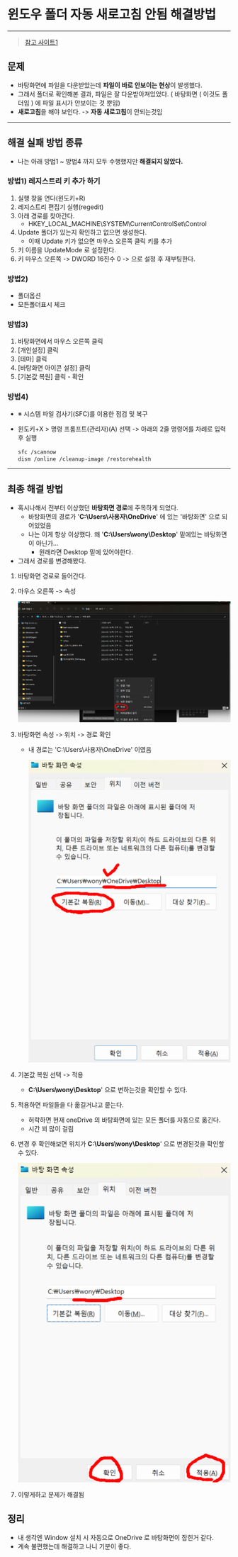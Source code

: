 # 윈도우 폴더 자동 새로고침 안됨 해결방법

---

>[참고 사이트1](https://coepi.tistory.com/1)

## 문제

- 바탕화면에 파일을 다운받았는데 **파일이 바로 안보이는 현상**이 발생했다. 
- 그래서 폴더로 확인해본 결과, 파일은 잘 다운받아져있었다. ( 바탕화면 ( 이것도 폴더임 ) 에 파일 표시가 안보이는 것 뿐임)
- **새로고침**을 해야 보인다. -> **자동 새로고침**이 안되는것임 

---

## 해결 실패 방법 종류

- 나는 아래 방법1 ~ 방법4 까지 모두 수행했지만 **해결되지 않았다.** 

### 방법1) 레지스트리 키 추가 하기

1. 실행 창을 연다(윈도키+R)
2. 레지스트리 편집기 실행(regedit)
3. 아래 경로를 찾아간다.
   - HKEY_LOCAL_MACHINE\SYSTEM\CurrentControlSet\Control
4. Update 폴더가 있는지 확인하고 없으면 생성한다. 
   - 이때 Update 키가 없으면 마우스 오른쪽 클릭 키를 추가
5. 키 이름을 UpdateMode 로 설정한다. 
6. 키 마우스 오른쪽 -> DWORD 16진수 0 -> 으로 설정 후 재부팅한다. 

### 방법2)

- 폴더옵션
- 모든폴더표시 체크

### 방법3)

1. 바탕화면에서 마우스 오른쪽 클릭
2. [개인설정] 클릭
3. [테마] 클릭
4. [바탕화면 아이콘 설정] 클릭
5. [기본값 복원] 클릭 - 확인

### 방법4)

- ※ 시스템 파일 검사기(SFC)를 이용한 점검 및 복구

- 윈도키+X > 명령 프롬프트(관리자)(A) 선택 -> 아래의 2줄 명령어를 차례로 입력 후 실행

  ```
  sfc /scannow
  dism /online /cleanup-image /restorehealth
  ```

---

## 최종 해결 방법

- 혹시나해서 전부터 이상했던 **바탕화면 경로**에 주목하게 되었다. 
  - 바탕화면의 경로가 '**C:\Users\사용자\OneDrive**' 에 있는 '바탕화면' 으로 되어있었음
  - 나는 이게 항상 이상했다. 왜 '**C:\Users\wony\Desktop**' 밑에있는 바탕화면이 아닌가...
    - 원래라면 Desktop 밑에 있어야한다. 
- 그래서 경로를 변경해봤다. 

1. 바탕화면 경로로 들어간다. 

2. 마우스 오른쪽 -> 속성 

   <img src="./images/폴더자동새로고침에러.png" width="500">

3. 바탕화면 속성 -> 위치 -> 경로 확인 

   - 내 경로는  'C:\Users\사용자\OneDrive\' 이였음 

     <img src="./images/폴더자동새로고침에러2.png" width="500">

4. 기본값 복원 선택  -> 적용

   - **C:\Users\wony\Desktop**' 으로 변하는것을 확인할 수 있다. 

5. 적용하면 파일들을 다 옮길거냐고 뭍는다. 

   - 허락하면 현재 oneDrive 의 바탕화면에 있는 모든 폴더를 자동으로 옮긴다. 
   - 시간 꾀 많이 걸림 

6. 변경 후 확인해보면 위치가 **C:\Users\wony\Desktop**' 으로 변경된것을 확인할 수 있다. 

   <img src="./images/폴더자동새로고침에러3.png" width="500">

7. 이렇게하고 문제가 해결됨 

## 정리 

- 내 생각엔 Window 설치 시 자동으로 OneDrive 로 바탕화면이 잡힌거 같다. 
- 계속 불편했는데 해결하고 나니 기분이 좋다. 